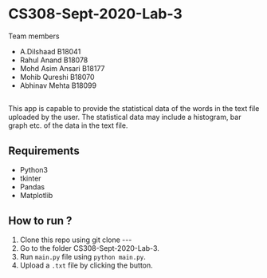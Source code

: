 # CS308-Sept-2020-Lab-3

Team members

- A.Dilshaad B18041
- Rahul Anand B18078
- Mohd Asim Ansari B18177
- Mohib Qureshi B18070
- Abhinav Mehta B18099

## <App name>

This app is capable to provide the statistical data of the words 
in the text file uploaded by the user. The statistical data may include
a histogram, bar graph etc. of the data in the text file.

## Requirements

- Python3
- tkinter
- Pandas
- Matplotlib

## How to run ?

1. Clone this repo using git clone ---
2. Go to the folder CS308-Sept-2020-Lab-3.
3. Run `main.py` file using `python main.py`.
4. Upload a `.txt` file by clicking the button.